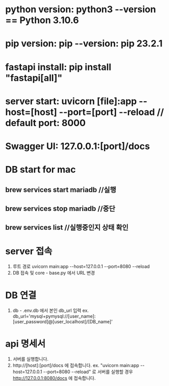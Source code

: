 # python version: python3 --version == Python 3.10.6

# pip version: pip --version: pip 23.2.1

# fastapi install: pip install "fastapi[all]"

# server start: uvicorn [file]:app --host=[host] --port=[port] --reload // default port: 8000

# Swagger UI: 127.0.0.1:[port]/docs

# DB start for mac

## brew services start mariadb //실행

## brew services stop mariadb //중단

## brew services list //실행중인지 상태 확인

# server 접속
1. 루트 경로  uvicorn main:app --host=127.0.0.1 --port=8080 --reload 
2. DB 접속 및 core - base.py 에서 URL 변경 

# DB 연결 
1. db - .env.db 에서 본인 db_url 입력 
ex. db_url='mysql+pymysql://[user_name]:[user_password]@[user_localhost]/[DB_name]'

# api 명세서
1. 서버를 실행합니다. 
2. http://[host]:[port]/docs 에 접속합니다. 
ex. "uvicorn main:app --host=127.0.0.1 --port=8080 --reload" 로 서버를 실행할 경우
    http://127.0.0.1:8080/docs 에 접속합니다.